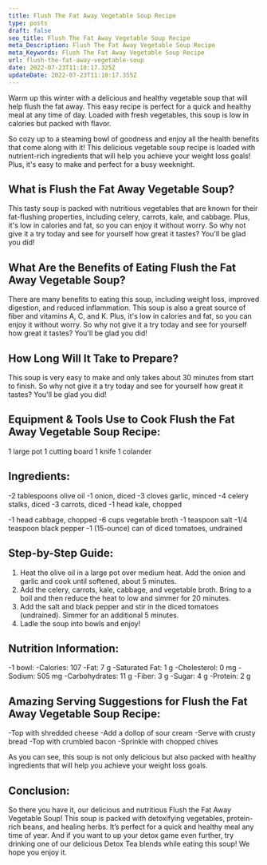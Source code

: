 ```yaml
---
title: Flush The Fat Away Vegetable Soup Recipe
type: posts
draft: false
seo_title: Flush The Fat Away Vegetable Soup Recipe
meta_Description: Flush The Fat Away Vegetable Soup Recipe
meta_Keywords: Flush The Fat Away Vegetable Soup Recipe
url: flush-the-fat-away-vegetable-soup
date: 2022-07-23T11:10:17.325Z
updateDate: 2022-07-23T11:10:17.355Z
---
```

Warm up this winter with a delicious and healthy vegetable soup that will help flush the fat away. This easy recipe is perfect for a quick and healthy meal at any time of day. Loaded with fresh vegetables, this soup is low in calories but packed with flavor. 

So cozy up to a steaming bowl of goodness and enjoy all the health benefits that come along with it! This delicious vegetable soup recipe is loaded with nutrient-rich ingredients that will help you achieve your weight loss goals! Plus, it's easy to make and perfect for a busy weeknight.

## **What is Flush the Fat Away Vegetable Soup?**

This tasty soup is packed with nutritious vegetables that are known for their fat-flushing properties, including celery, carrots, kale, and cabbage. Plus, it's low in calories and fat, so you can enjoy it without worry. So why not give it a try today and see for yourself how great it tastes? You'll be glad you did!

## **What Are the Benefits of Eating Flush the Fat Away Vegetable Soup?**

There are many benefits to eating this soup, including weight loss, improved digestion, and reduced inflammation. This soup is also a great source of fiber and vitamins A, C, and K. Plus, it's low in calories and fat, so you can enjoy it without worry. So why not give it a try today and see for yourself how great it tastes? You'll be glad you did!

## **How Long Will It Take to Prepare?**

This soup is very easy to make and only takes about 30 minutes from start to finish. So why not give it a try today and see for yourself how great it tastes? You'll be glad you did!

## **Equipment & Tools Use to Cook Flush the Fat Away Vegetable Soup Recipe:**

1 large pot
1 cutting board
1 knife
1 colander

## **Ingredients:**

\-2 tablespoons olive oil
-1 onion, diced
-3 cloves garlic, minced
-4 celery stalks, diced
-3 carrots, diced
-1 head kale, chopped

\-1 head cabbage, chopped
-6 cups vegetable broth
-1 teaspoon salt
-1/4 teaspoon black pepper
-1 (15-ounce) can of diced tomatoes, undrained

## **Step-by-Step Guide:**

1. Heat the olive oil in a large pot over medium heat. Add the onion and garlic and cook until softened, about 5 minutes.
2. Add the celery, carrots, kale, cabbage, and vegetable broth. Bring to a boil and then reduce the heat to low and simmer for 20 minutes.
3. Add the salt and black pepper and stir in the diced tomatoes (undrained). Simmer for an additional 5 minutes.
4. Ladle the soup into bowls and enjoy!

## **Nutrition Information:**

\-1 bowl:
-Calories: 107
-Fat: 7 g
-Saturated Fat: 1 g
-Cholesterol: 0 mg
-Sodium: 505 mg
-Carbohydrates: 11 g
-Fiber: 3 g
-Sugar: 4 g 
-Protein: 2 g

## **Amazing Serving Suggestions for Flush the Fat Away Vegetable Soup Recipe:**

\-Top with shredded cheese
-Add a dollop of sour cream
-Serve with crusty bread
-Top with crumbled bacon
-Sprinkle with chopped chives

As you can see, this soup is not only delicious but also packed with healthy ingredients that will 
help you achieve your weight loss goals. 

## **Conclusion:**

So there you have it, our delicious and nutritious Flush the Fat Away Vegetable Soup! This soup is packed with detoxifying vegetables, protein-rich beans, and healing herbs. It’s perfect for a quick and healthy meal any time of year. And if you want to up your detox game even further, try drinking one of our delicious Detox Tea blends while eating this soup! We hope you enjoy it.